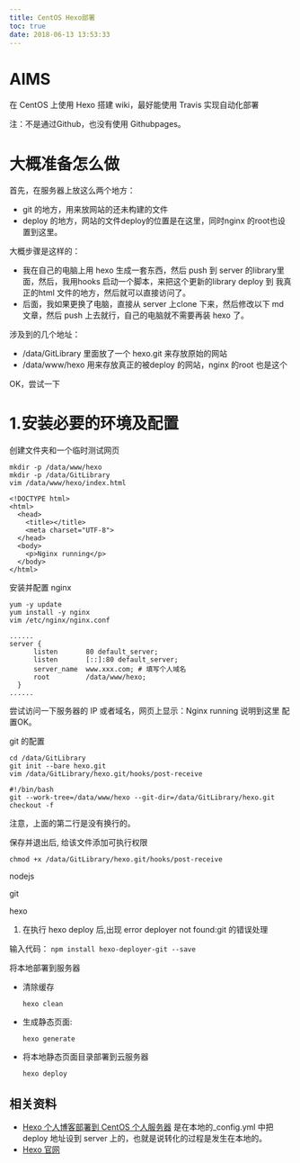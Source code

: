 ```yaml
---
title: CentOS Hexo部署
toc: true
date: 2018-06-13 13:53:33
---
```



# AIMS

在 CentOS 上使用 Hexo 搭建 wiki，最好能使用 Travis 实现自动化部署

注：不是通过Github，也没有使用 Githubpages。

# 大概准备怎么做

首先，在服务器上放这么两个地方：

* git 的地方，用来放网站的还未构建的文件
* deploy 的地方，网站的文件deploy的位置是在这里，同时nginx 的root也设置到这里。

大概步骤是这样的：

* 我在自己的电脑上用 hexo 生成一套东西，然后 push 到 server 的library里面，然后，我用hooks 启动一个脚本，来把这个更新的library deploy 到 我真正的html 文件的地方，然后就可以直接访问了。
* 后面，我如果更换了电脑，直接从 server 上clone 下来，然后修改以下 md 文章，然后 push 上去就行，自己的电脑就不需要再装 hexo 了。

涉及到的几个地址：

* /data/GitLibrary 里面放了一个 hexo.git 来存放原始的网站
* /data/www/hexo 用来存放真正的被deploy 的网站，nginx 的root 也是这个

OK，尝试一下





# 1.安装必要的环境及配置 

创建文件夹和一个临时测试网页

```
mkdir -p /data/www/hexo
mkdir -p /data/GitLibrary
vim /data/www/hexo/index.html
```

```
<!DOCTYPE html>
<html>
  <head>
    <title></title>
    <meta charset="UTF-8">
  </head>
  <body>
    <p>Nginx running</p>
  </body>
</html>
```



安装并配置 nginx

```
yum -y update
yum install -y nginx
vim /etc/nginx/nginx.conf
```

```
......
server {
      listen       80 default_server;
      listen       [::]:80 default_server;
      server_name  www.xxx.com; # 填写个人域名
      root         /data/www/hexo;
  }
......
```

尝试访问一下服务器的 IP 或者域名，网页上显示：Nginx running 说明到这里 配置OK。



git 的配置

```
cd /data/GitLibrary
git init --bare hexo.git
vim /data/GitLibrary/hexo.git/hooks/post-receive
```

```
#!/bin/bash
git --work-tree=/data/www/hexo --git-dir=/data/GitLibrary/hexo.git checkout -f
```

注意，上面的第二行是没有换行的。

保存并退出后, 给该文件添加可执行权限 

```
chmod +x /data/GitLibrary/hexo.git/hooks/post-receive
```



nodejs



git



hexo

1. 在执行 hexo deploy 后,出现 error deployer not found:git 的错误处理

输入代码： `npm install hexo-deployer-git --save` 







将本地部署到服务器

- 清除缓存

  ```
  hexo clean
  ```

- 生成静态页面:

  ```
  hexo generate
  ```

- 将本地静态页面目录部署到云服务器

  ```
  hexo deploy
  ```

## 相关资料

* [Hexo 个人博客部署到 CentOS 个人服务器](https://segmentfault.com/a/1190000010680022) 是在本地的_config.yml 中把 deploy 地址设到 server 上的，也就是说转化的过程是发生在本地的。
* [Hexo 官网](https://hexo.io/zh-cn/)